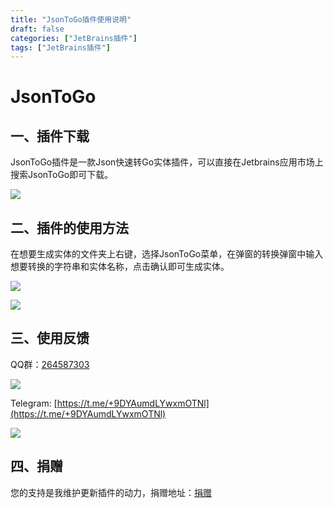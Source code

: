 ```yaml
---
title: "JsonToGo插件使用说明"
draft: false
categories: ["JetBrains插件"]
tags: ["JetBrains插件"]
---
```


# JsonToGo 

## 一、插件下载

JsonToGo插件是一款Json快速转Go实体插件，可以直接在Jetbrains应用市场上搜索JsonToGo即可下载。

![](/images/jsontogo.png)

## 二、插件的使用方法

在想要生成实体的文件夹上右键，选择JsonToGo菜单，在弹窗的转换弹窗中输入想要转换的字符串和实体名称，点击确认即可生成实体。

![](/images/jsontogo_1.png)

![](/images/jsontorust_3.png)

## 三、使用反馈

QQ群：[264587303](https://jq.qq.com/?_wv=1027&k=96R8fd5v)

![](/images/qq_ercode.jpeg)

Telegram: [https://t.me/+9DYAumdLYwxmOTNl](https://t.me/+9DYAumdLYwxmOTNl)

![](/images/tg_ercode.jpeg)

## 四、捐赠

您的支持是我维护更新插件的动力，捐赠地址：[捐赠](https://rmondjone.github.io/%E5%85%B3%E4%BA%8E%E6%88%91/)


